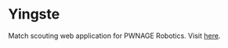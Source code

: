 Yingste
=======
Match scouting web application for PWNAGE Robotics.
Visit [here](http://pwnagescouting.tk).

